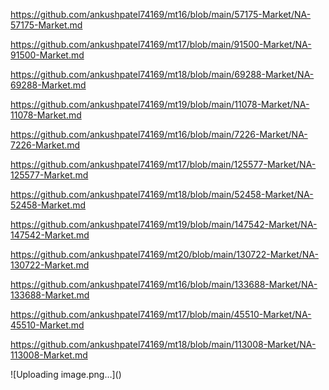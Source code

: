 <p><a href="https://github.com/ankushpatel74169/mt16/blob/main/57175-Market/NA-57175-Market.md">https://github.com/ankushpatel74169/mt16/blob/main/57175-Market/NA-57175-Market.md</a></p><p><a href="https://github.com/ankushpatel74169/mt17/blob/main/91500-Market/NA-91500-Market.md">https://github.com/ankushpatel74169/mt17/blob/main/91500-Market/NA-91500-Market.md</a></p><p><a href="https://github.com/ankushpatel74169/mt18/blob/main/69288-Market/NA-69288-Market.md">https://github.com/ankushpatel74169/mt18/blob/main/69288-Market/NA-69288-Market.md</a></p><p><a href="https://github.com/ankushpatel74169/mt19/blob/main/11078-Market/NA-11078-Market.md">https://github.com/ankushpatel74169/mt19/blob/main/11078-Market/NA-11078-Market.md</a></p><p><a href="https://github.com/ankushpatel74169/mt16/blob/main/7226-Market/NA-7226-Market.md">https://github.com/ankushpatel74169/mt16/blob/main/7226-Market/NA-7226-Market.md</a></p><p><a href="https://github.com/ankushpatel74169/mt17/blob/main/125577-Market/NA-125577-Market.md">https://github.com/ankushpatel74169/mt17/blob/main/125577-Market/NA-125577-Market.md</a></p><p><a href="https://github.com/ankushpatel74169/mt18/blob/main/52458-Market/NA-52458-Market.md">https://github.com/ankushpatel74169/mt18/blob/main/52458-Market/NA-52458-Market.md</a></p><p><a href="https://github.com/ankushpatel74169/mt19/blob/main/147542-Market/NA-147542-Market.md">https://github.com/ankushpatel74169/mt19/blob/main/147542-Market/NA-147542-Market.md</a></p><p><a href="https://github.com/ankushpatel74169/mt20/blob/main/130722-Market/NA-130722-Market.md">https://github.com/ankushpatel74169/mt20/blob/main/130722-Market/NA-130722-Market.md</a></p><p><a href="https://github.com/ankushpatel74169/mt16/blob/main/133688-Market/NA-133688-Market.md">https://github.com/ankushpatel74169/mt16/blob/main/133688-Market/NA-133688-Market.md</a></p><p><a href="https://github.com/ankushpatel74169/mt17/blob/main/45510-Market/NA-45510-Market.md">https://github.com/ankushpatel74169/mt17/blob/main/45510-Market/NA-45510-Market.md</a></p><p><a href="https://github.com/ankushpatel74169/mt18/blob/main/113008-Market/NA-113008-Market.md">https://github.com/ankushpatel74169/mt18/blob/main/113008-Market/NA-113008-Market.md</a></p>
![Uploading image.png…]()

